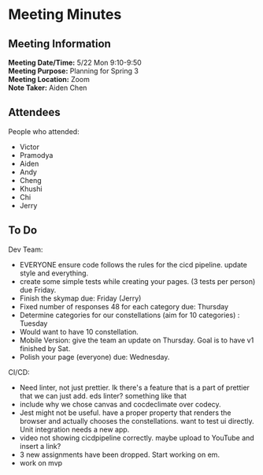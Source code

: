 # Meeting Minutes

## Meeting Information

**Meeting Date/Time:** 5/22 Mon 9:10-9:50 <br>
**Meeting Purpose:** Planning for Spring 3 <br>
**Meeting Location:** Zoom <br>
**Note Taker:** Aiden Chen <br>

## Attendees

People who attended:

- Victor
- Pramodya
- Aiden
- Andy
- Cheng
- Khushi
- Chi
- Jerry

## To Do

Dev Team:

- EVERYONE ensure code follows the rules for the cicd pipeline. update style and everything.
- create some simple tests while creating your pages. (3 tests per person) due Friday.
- Finish the skymap due: Friday (Jerry)
- Fixed number of responses 48 for each category due: Thursday
- Determine categories for our constellations (aim for 10 categories) : Tuesday
- Would want to have 10 constellation.
- Mobile Version: give the team an update on Thursday. Goal is to have v1 finished by Sat.
- Polish your page (everyone) due: Wednesday.

CI/CD:

- Need linter, not just prettier. Ik there's a feature that is a part of prettier that we can just add. eds linter? something like that
- include why we chose canvas and cocdeclimate over codecy.
- Jest might not be useful. have a proper property that renders the browser and actually chooses the constellations. want to test ui directly. Unit integration needs a new app.
- video not showing cicdpipeline correctly. maybe upload to YouTube and insert a link?
- 3 new assignments have been dropped. Start working on em.
- work on mvp
